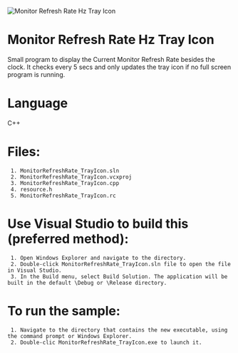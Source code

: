 ![Monitor Refresh Rate Hz Tray Icon](https://github.com/bartoruiz/MonitorRefreshRate_TrayIcon/blob/main/MonitorRefreshRate_TrayIcon.png?raw=true)

# Monitor Refresh Rate Hz Tray Icon
Small program to display the Current Monitor Refresh Rate besides the clock.
It checks every 5 secs and only updates the tray icon if no full screen program is running.

Language
===============================
C++

Files:
===============================
     1. MonitorRefreshRate_TrayIcon.sln
     2. MonitorRefreshRate_TrayIcon.vcxproj
     3. MonitorRefreshRate_TrayIcon.cpp
     4. resource.h
     5. MonitorRefreshRate_TrayIcon.rc

Use Visual Studio to build this (preferred method):
===========================================================
     1. Open Windows Explorer and navigate to the directory.
     2. Double-click MonitorRefreshRate_TrayIcon.sln file to open the file in Visual Studio.
     3. In the Build menu, select Build Solution. The application will be built in the default \Debug or \Release directory.


To run the sample:
=================
     1. Navigate to the directory that contains the new executable, using the command prompt or Windows Explorer.
     2. Double-clic MonitorRefreshRate_TrayIcon.exe to launch it.


